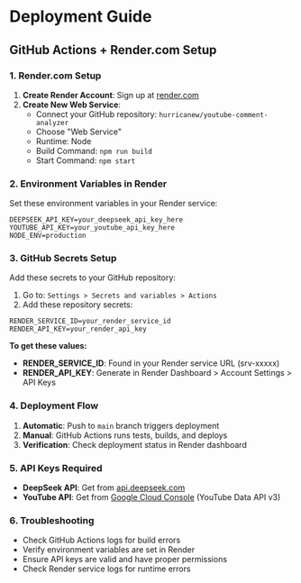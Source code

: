# Deployment Guide

## GitHub Actions + Render.com Setup

### 1. Render.com Setup

1. **Create Render Account**: Sign up at [render.com](https://render.com)
2. **Create New Web Service**: 
   - Connect your GitHub repository: `hurricanew/youtube-comment-analyzer`
   - Choose "Web Service"
   - Runtime: Node
   - Build Command: `npm run build`
   - Start Command: `npm start`

### 2. Environment Variables in Render

Set these environment variables in your Render service:

```
DEEPSEEK_API_KEY=your_deepseek_api_key_here
YOUTUBE_API_KEY=your_youtube_api_key_here
NODE_ENV=production
```

### 3. GitHub Secrets Setup

Add these secrets to your GitHub repository:

1. Go to: `Settings > Secrets and variables > Actions`
2. Add these repository secrets:

```
RENDER_SERVICE_ID=your_render_service_id
RENDER_API_KEY=your_render_api_key
```

**To get these values:**
- **RENDER_SERVICE_ID**: Found in your Render service URL (srv-xxxxx)
- **RENDER_API_KEY**: Generate in Render Dashboard > Account Settings > API Keys

### 4. Deployment Flow

1. **Automatic**: Push to `main` branch triggers deployment
2. **Manual**: GitHub Actions runs tests, builds, and deploys
3. **Verification**: Check deployment status in Render dashboard

### 5. API Keys Required

- **DeepSeek API**: Get from [api.deepseek.com](https://api.deepseek.com)
- **YouTube API**: Get from [Google Cloud Console](https://console.cloud.google.com) (YouTube Data API v3)

### 6. Troubleshooting

- Check GitHub Actions logs for build errors
- Verify environment variables are set in Render
- Ensure API keys are valid and have proper permissions
- Check Render service logs for runtime errors